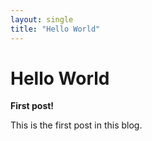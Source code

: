 ```yaml
---
layout: single
title: "Hello World"
---
```


# Hello World

**First post!**

This is the first post in this blog.